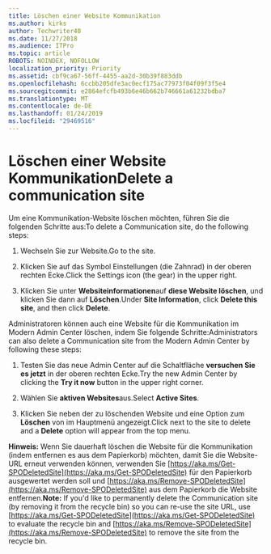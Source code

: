 ```yaml
---
title: Löschen einer Website Kommunikation
ms.author: kirks
author: Techwriter40
ms.date: 11/27/2018
ms.audience: ITPro
ms.topic: article
ROBOTS: NOINDEX, NOFOLLOW
localization_priority: Priority
ms.assetid: cbf9ca67-56ff-4455-aa2d-30b39f883ddb
ms.openlocfilehash: 6ccbb205dfe3ac0ecf175ac77973f04f09f3f5e4
ms.sourcegitcommit: e2864efcfb493b6e46b662b746661a61232bdba7
ms.translationtype: MT
ms.contentlocale: de-DE
ms.lasthandoff: 01/24/2019
ms.locfileid: "29469516"
---
```

# <a name="delete-a-communication-site"></a><span data-ttu-id="a94f9-102">Löschen einer Website Kommunikation</span><span class="sxs-lookup"><span data-stu-id="a94f9-102">Delete a communication site</span></span>

<span data-ttu-id="a94f9-103">Um eine Kommunikation-Website löschen möchten, führen Sie die folgenden Schritte aus:</span><span class="sxs-lookup"><span data-stu-id="a94f9-103">To delete a Communication site, do the following steps:</span></span> 
  
1. <span data-ttu-id="a94f9-104">Wechseln Sie zur Website.</span><span class="sxs-lookup"><span data-stu-id="a94f9-104">Go to the site.</span></span> 
  
2. <span data-ttu-id="a94f9-105">Klicken Sie auf das Symbol Einstellungen (die Zahnrad) in der oberen rechten Ecke.</span><span class="sxs-lookup"><span data-stu-id="a94f9-105">Click the Settings icon (the gear) in the upper right.</span></span> 
  
3. <span data-ttu-id="a94f9-106">Klicken Sie unter **Websiteinformationen**auf **diese Website löschen**, und klicken Sie dann auf **Löschen**.</span><span class="sxs-lookup"><span data-stu-id="a94f9-106">Under **Site Information**, click **Delete this site**, and then click **Delete**.</span></span> 
  
<span data-ttu-id="a94f9-107">Administratoren können auch eine Website für die Kommunikation im Modern Admin Center löschen, indem Sie folgende Schritte:</span><span class="sxs-lookup"><span data-stu-id="a94f9-107">Administrators can also delete a Communication site from the Modern Admin Center by following these steps:</span></span> 
  
1. <span data-ttu-id="a94f9-108">Testen Sie das neue Admin Center auf die Schaltfläche **versuchen Sie es jetzt** in der oberen rechten Ecke.</span><span class="sxs-lookup"><span data-stu-id="a94f9-108">Try the new Admin Center by clicking the **Try it now** button in the upper right corner.</span></span> 
  
2. <span data-ttu-id="a94f9-109">Wählen Sie **aktiven Websites**aus.</span><span class="sxs-lookup"><span data-stu-id="a94f9-109">Select **Active Sites**.</span></span> 
  
3. <span data-ttu-id="a94f9-110">Klicken Sie neben der zu löschenden Website und eine Option zum **Löschen** von im Hauptmenü angezeigt.</span><span class="sxs-lookup"><span data-stu-id="a94f9-110">Click next to the site to delete and a **Delete** option will appear from the top menu.</span></span> 
  
 <span data-ttu-id="a94f9-111">**Hinweis:** Wenn Sie dauerhaft löschen die Website für die Kommunikation (indem entfernen es aus dem Papierkorb) möchten, damit Sie die Website-URL erneut verwenden können, verwenden Sie [https://aka.ms/Get-SPODeletedSite](https://aka.ms/Get-SPODeletedSite) für den Papierkorb ausgewertet werden soll und [https://aka.ms/Remove-SPODeletedSite](https://aka.ms/Remove-SPODeletedSite) aus dem Papierkorb die Website entfernen.</span><span class="sxs-lookup"><span data-stu-id="a94f9-111">**Note:** If you'd like to permanently delete the Communication site (by removing it from the recycle bin) so you can re-use the site URL, use [https://aka.ms/Get-SPODeletedSite](https://aka.ms/Get-SPODeletedSite) to evaluate the recycle bin and [https://aka.ms/Remove-SPODeletedSite](https://aka.ms/Remove-SPODeletedSite) to remove the site from the recycle bin.</span></span> 
  

